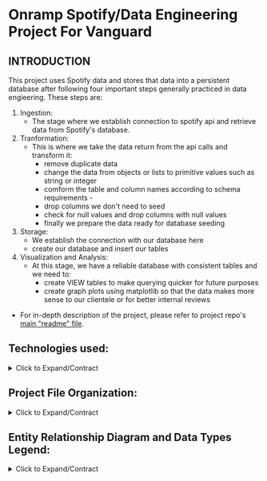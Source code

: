 # Onramp Spotify/Data Engineering Project For Vanguard

## INTRODUCTION
This project uses Spotify data and stores that data into a persistent database after following four important steps generally practiced in data engieering. These steps are:

1. Ingestion:  
   - The stage where we establish connection to spotify api and retrieve data from Spotify's database. 
2. Tranformation:
   - This is where we take the data return from the api calls and transform it: 
      - remove duplicate data 
      - change the data from objects or lists to primitive values such as string or integer 
      - comform the table and column names according to schema requirements -
      - drop columns we don't need to seed
      - check for null values and drop columns with null values
      - finally we prepare the data ready for database seeding
4. Storage:
   - We establish the connection with our database here
   - create our database and insert our tables
6. Visualization and Analysis: 
   - At this stage, we have a reliable database with consistent tables and we need to:
     - create VIEW tables to make querying quicker for future purposes
     - create graph plots using matplotlib so that the data makes more sense to our clientele or for better internal reviews

- For in-depth description of the project, please refer to project repo's [main "readme" file](https://github.com/TenzinJam/TenzinJamyangSubmission/blob/main/README.md).

## Technologies used:
<details><summary>Click to Expand/Contract</summary>

- Language: Python3
- Third Party Modules: Pandas, Pprint, Spotipy
- Internal Modules: Matplotlib
- Database: sqlite3 (already installed with Python) 

</details>

## Project File Organization:
<details><summary> Click to Expand/Contract </summary>


<img width="331" alt="Screen Shot 2022-09-29 at 1 59 27 PM" src="https://user-images.githubusercontent.com/67336130/193118393-1da5826a-324b-40b3-afea-c2f5cfa071a5.png">


The entire project is encapsualted in the 'submissions' folder and the project is broked down into:

1. ***createData.py(file):*** 
   this file contains all the script that takes care of 
   
   - Ingenstion: 
     - establishing the connection to Spotify API service through spotify library and its methods
     - retrieving Spotify Data: my top 20 artists, these artists' albums, these albums' tracks and these tracks' audio features
   - Transformation:
     - some parts of the data transformation happens during data retrieval from Apotify as we are removing the albums that are duplicated
     - then we are transforming some values in the original api data to conform to the schema data type
     - then we introduce Pandas to create dataframes from the transformed data to rename columns to conform to the schema column name and drop tables that                   are not required in the schema 
   - Storage: 
     - By this point, we have data frames ready to be seeded into the database. 
     - We start by creating a database and then inserting the 4 tables into it. 
     - The "seed" method takes care of that. On top of seeding the database, this method also check for null values and drop them if found


2. ***spotipy.db(file):*** 
   this file contains
   
   - 4 base tables: artist, album , track, track_feature
   - 7 view tables: refer to "viewQueries" folder to see the list of READ queries for view tables in spotify.db


3. ***viewQueries(folder):*** 
   contains all the queries used to create the VIEW tables
   
   - artist_popularity: ranks the artist based on their popularity score. Ordered By Most to Least Popular.
   - artists_ranked_by_albums: ranks the artists based on the number of their albums. Ordered By Most to Least number of albums.
   - artists_ranked_by_tracks: ranks the artists based on the number of their tracks. Ordered By Most to Least number of tracks.
   - explicit_songs_by_artists: artists with their count of explicit songs. Ordered By Least to Most number of explicit songs. 
   - nonexplicit_songs_by_artists: artists with their count of non-explicit songs. Ordered By Most to Least number of non-explicit songs. 
   - longest_songs_by_artitsts: top ten songs of each artist based on their song's duration. ORDERED first by artist, then by the song's. duration.
   - tempo_ranked_by_artists: top 10 songs of each artists based on their song's tempo. Ordered first by artist, then by the song's duration. 
   - most_followed: all 20 artists ranked by their number of followers. Ordered by most to least number of followers. 

4. ***visualization(folder):*** 
   contains two files:
   
   - visualizationQueries.py(file): list of READ queries to create the plots out of.
   - visualizationScript.py(file): running this script with run the queries in "visualizationQueries.py" and use matplotlib methods to plot visuals 
                                           for respective data from the queries. 
                                           Please, uncomment the method invocation at the end to run the plotting. 
   - visualization_plots.pdf(file): collection of 4 plots created using python's matplotlib module:
     - Bar chart of "Artists Ranked by Their Music's Energy Feature"
     - Scatter Plot showing the "Correlation Between Artists' Valence Feature and Their Popularity" 
     - Bar Char to show "Artists' Popularity Ranking"
     - Simple Graph Plot to show "Fluctuations in an Artist's music's Danceability Across Years/Albums". Artist = "Drake" 
     - Scatter Plot showing "Correlation Between Artist's Valence Feature and Number of Followers" 
     - Try creating at least one Pie Chart. 

5. ***.gitignore(file):*** some files we don't need pushed up for security reasons:
   - .cache
   - visualization/__pycache__

</details>


## Entity Relationship Diagram and Data Types Legend:
<details><summary> Click to Expand/Contract </summary>
          
![DatabaseSchema](https://user-images.githubusercontent.com/67336130/193127507-d0ae6450-5081-4208-97bc-0014492f7b7d.jpg)

</details>

